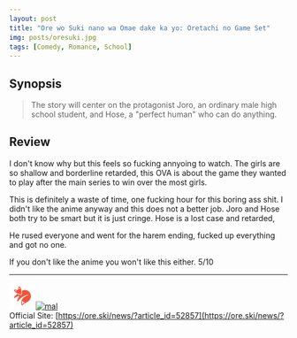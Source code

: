 ```yaml
---
layout: post
title: "Ore wo Suki nano wa Omae dake ka yo: Oretachi no Game Set"
img: posts/oresuki.jpg 
tags: [Comedy, Romance, School]
---
```


## Synopsis
>The story will center on the protagonist Joro, an ordinary male high school student, and Hose, a "perfect human" who can do anything.

## Review
I don't know why but this feels so fucking annyoing to watch. The girls are so shallow and borderline retarded, this OVA is about the game they wanted to play after the main series to win over the most girls.

This is definitely a waste of time, one fucking hour for this boring ass shit. I didn't like the anime anyway and this does not a better job. Joro and Hose both try to be smart but it is just cringe. Hose is a lost case and retarded,

He rused everyone and went for the harem ending, fucked up everything and got no one.
   
If you don't like the anime you won't like this either. 5/10

---

[![kitsu](..\assets\img\kitsu.png)](https://kitsu.io/anime/Ore-wo-Suki-nano-wa-Omae-dake-ka-yo-Oretachi-no-Game-Set)[![mal](..\assets\img\mal.ico)](https://myanimelist.net/anime/40936/Ore_wo_Suki_nano_wa_Omae_dake_ka_yo__Oretachi_no_Game_Set)  
Official Site: [https://ore.ski/news/?article_id=52857](https://ore.ski/news/?article_id=52857)